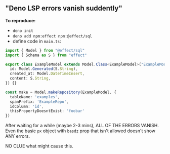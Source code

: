 ## "Deno LSP errors vanish suddently"

**To reproduce:**

- `deno init`
- `deno add npm:effect npm:@effect/sql`
- define code in `main.ts`:

```typescript
import { Model } from "@effect/sql"
import { Schema as S } from "effect"

export class ExampleModel extends Model.Class<ExampleModel>("ExampleModel")({
  id: Model.Generated(S.String),
  created_at: Model.DateTimeInsert,
  content: S.String,
}) {}

const make = Model.makeRepository(ExampleModel, {
  tableName: 'examples',
  spanPrefix: 'ExampleRepo',
  idColumn: 'id',
  thisPropertyDoesntExist: 'foobar'
})
```

After waiting for a while (maybe 2-3 mins), ALL OF THE ERRORS VANISH.
Even the basic `px` object with `basdz` prop that isn't allowed doesn't show ANY errors.

NO CLUE what might cause this.
